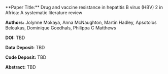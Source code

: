 <base target="_blank">
<!-- Empty link requrired to get target=_blank to work-->
<a href=""></a>
<br>
**Paper Title:** Drug and vaccine resistance in hepatitis B virus (HBV) 2 in Africa: A systematic literature review

**Authors:** Jolynne Mokaya, Anna McNaughton, Martin Hadley, Apsotolos Beloukas, Dominique Goedhals, Philippa C Matthews

**DOI:** TBD

**Data Deposit:** TBD

**Code Deposit:** TBD

**Abstract:** TBD
